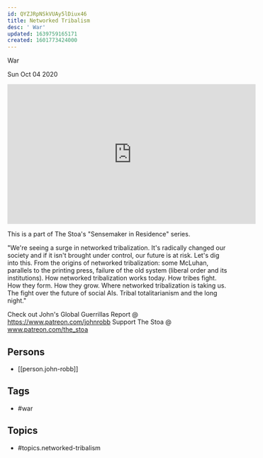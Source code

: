 ```yaml
---
id: QYZJRpNSkVUAy5lDiux46
title: Networked Tribalism
desc: ' War'
updated: 1639759165171
created: 1601773424000
---
```



 War

Sun Oct 04 2020

<iframe width="560" height="315" src="https://www.youtube.com/embed/uqZg_2nwn6U" title="Networked Tribalism: War w/ John Robb. August 17th, 2020" frameborder="0" allow="accelerometer; autoplay; clipboard-write; encrypted-media; gyroscope; picture-in-picture" allowfullscreen ></iframe>

This is a part of The Stoa's "Sensemaker in Residence" series. 

"We're seeing a surge in networked tribalization.  It's radically changed our society and if it isn't brought under control, our future is at risk.  Let's dig into this. From the origins of networked tribalization: some McLuhan, parallels to the printing press, failure of the old system (liberal order and its institutions).  How networked tribalization works today.  How tribes fight.  How they form.  How they grow.  Where networked tribalization is taking us.  The fight over the future of social AIs.  Tribal totalitarianism and the long night."

Check out John's Global Guerrillas Report @ https://www.patreon.com/johnrobb
Support The Stoa @ www.patreon.com/the_stoa

## Persons

- [[person.john-robb]]

## Tags

- #war

## Topics

- #topics.networked-tribalism

